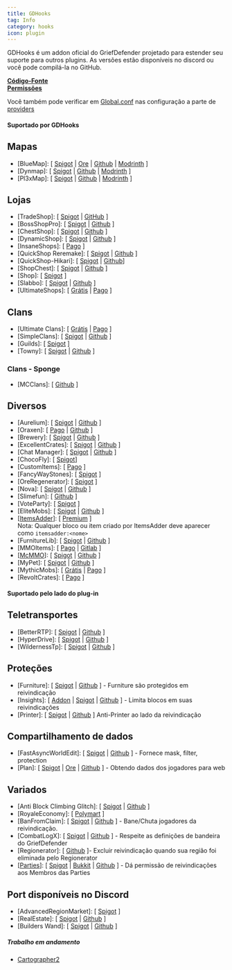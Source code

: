 ```yaml
---
title: GDHooks
tag: Info
category: hooks
icon: plugin
---
```


GDHooks é um addon oficial do GriefDefender projetado para estender seu suporte para outros plugins. As versões estão disponíveis no discord ou você pode compilá-la no GitHub.

[**Código-Fonte**](https://github.com/bloodmc/GDHooks)  
[**Permissões**](/br/hooks/gdhooks-perms)  

Você também pode verificar em [Global.conf](/br/wiki/advanced/Global-Config.html) nas configuração a parte de [providers](/br/wiki/advanced/Global-Config.html#provider)

#### Suportado por GDHooks

## Mapas

* [BlueMap]: [ [Spigot](https://www.spigotmc.org/resources/83557/) | [Ore](https://ore.spongepowered.org/Blue/BlueMap) | [Github](https://github.com/BlueMap-Minecraft/BlueMap) | [Modrinth](https://modrinth.com/plugin/bluemap) ]
* [Dynmap]: [ [Spigot](https://www.spigotmc.org/resources/274/) | [Github](https://github.com/webbukkit/dynmap) | [Modrinth](https://modrinth.com/plugin/dynmap) ]
* [Pl3xMap]: [ [Spigot](https://www.spigotmc.org/resources/109697/) | [Github](https://github.com/pl3xgaming/Pl3xMap) | [Modrinth](https://modrinth.com/plugin/pl3xmap) ]

## Lojas

* [TradeShop]: [ [Spigot](https://www.spigotmc.org/resources/32762/) | [GitHub](https://github.com/Tradeshop/TradeShop) ]
* [BossShopPro]: [ [Spigot](https://www.spigotmc.org/resources/222/) | [Github](https://github.com/Blackixx/BossShopPro) ]
* [ChestShop]: [ [Spigot](https://www.spigotmc.org/resources/51856/) | [Github](https://github.com/ChestShop-authors/ChestShop-3) ] 
* [DynamicShop]: [ [Spigot](https://www.spigotmc.org/resources/65603/) | [Github](https://github.com/7sat/SSDynamicShop) ]
* [InsaneShops]: [ [Pago](https://www.spigotmc.org/resources/67352/) ]
* [QuickShop Reremake]: [ [Spigot](https://www.spigotmc.org/resources/62575/) | [Github](https://github.com/Ghost-chu/QuickShop-Reremake) ]
* [QuickShop-Hikari]: [ [Spigot](https://www.spigotmc.org/resources/100125/) | [Github](https://github.com/Ghost-chu/QuickShop-Hikari)]
* [ShopChest]: [ [Spigot](https://www.spigotmc.org/resources/11431/) | [Github](https://github.com/EpicEricEE/ShopChest) ]
* [Shop]: [ [Spigot](https://www.spigotmc.org/resources/9628/) ]
* [Slabbo]: [ [Spigot](https://www.spigotmc.org/resources/81368/) | [Github](https://github.com/sevn65/Slaboo) ]
* [UltimateShops]: [ [Grátis](https://www.spigotmc.org/resources/61048/) | [Pago](https://www.spigotmc.org/resources/64925/) ]

## Clans

* [Ultimate Clans]: [ [Grátis](https://polymart.org/resource/2529) | [Pago](https://polymart.org/resource/1162) ]
* [SimpleClans]: [ [Spigot](https://www.spigotmc.org/resources/71242/) | [Github](https://github.com/RoinujNosde/SimpleClans) ]
* [Guilds]: [ [Spigot](https://www.spigotmc.org/resources/66176/) ]
* [Towny]: [ [Spigot](https://www.spigotmc.org/resources/72694/) | [Github](https://github.com/TownyAdvanced/Towny) ]

### Clans - Sponge
* [MCClans]: [ [Github](https://github.com/LemADEC/mcclans-core-sponge) ]

## Diversos

* [Aurelium]: [ [Spigot](https://www.spigotmc.org/resources/81069/) | [Github](https://github.com/Archy-X/AureliumSkills) ]
* [Oraxen]: [ [Pago](https://www.spigotmc.org/resources/72448/) | [Github](https://github.com/oraxen/oraxen) ]
* [Brewery]: [ [Spigot](https://www.spigotmc.org/resources/3082/) | [Github](https://github.com/DieReicheErethons/Brewery) ]
* [ExcellentCrates]: [ [Spigot](https://www.spigotmc.org/resources/48732/) | [Github](https://github.com/nulli0n/ExcellentCrates-spigot) ]
* [Chat Manager]: [ [Spigot](https://www.spigotmc.org/resources/52245/) | [Github](https://github.com/Crazy-Crew/ChatManager) ]
* [ChocoFly]: [ [Spigot](https://www.spigotmc.org/resources/95180/)]
* [CustomItems]: [ [Pago](https://www.spigotmc.org/resources/36128/) ]
* [FancyWayStones]: [ [Spigot](https://www.spigotmc.org/resources/94376/) ]
* [OreRegenerator]: [ [Spigot](https://www.spigotmc.org/resources/71743/) ]
* [Nova]: [ [Spigot](https://www.spigotmc.org/resources/93648/) | [Github](https://github.com/xenondevs/Nova) ]
* [Slimefun]: [ [Github](https://github.com/Slimefun/Slimefun4/releases) ]
* [VoteParty]: [ [Spigot](https://www.spigotmc.org/resources/987/) ]
* [EliteMobs]: [ [Spigot](https://www.spigotmc.org/resources/40090/) | [Github](https://github.com/MagmaGuy/EliteMobs) ]
* [[ItemsAdder](https://spigot.devs.beer/itemsadder/)]: [ [Premium](https://www.spigotmc.org/resources/73355/) ]  
Nota: Qualquer bloco ou item criado por ItemsAdder deve aparecer como `itemsadder:<nome>`  
* [FurnitureLib]: [ [Spigot](https://www.spigotmc.org/resources/9368/) | [Github](https://github.com/Ste3et/FurnitureLib) ]
* [MMOItems]: [ [Pago](https://www.spigotmc.org/resources/39267/) | [Gitlab](https://gitlab.com/phoenix-dvpmt/mmoitems) ]
* [[McMMO](https://mcmmo.org/)]: [ [Spigot](https://www.spigotmc.org/resources/64348/) | [Github](https://github.com/mcMMO-Dev/mcMMO) ]
* [MyPet]: [ [Spigot](https://www.spigotmc.org/resources/mypet.12725/) | [Github](https://github.com/xXKeyleXx/MyPet) ]
* [MythicMobs]: [ [Grátis](https://www.spigotmc.org/resources/5702/) | [Pago](https://www.spigotmc.org/resources/58415/) ]
* [RevoltCrates]: [ [Pago](https://www.spigotmc.org/resources/81681/) ]

#### Suportado pelo lado do plug-in

## Teletransportes
* [BetterRTP]: [ [Spigot](https://www.spigotmc.org/resources/36081/) | [Github](https://github.com/SuperRonanCraft/BetterRTP) ]
* [HyperDrive]: [ [Spigot](https://www.spigotmc.org/resources/17184/) | [Github](https://github.com/XZot1K/HyperDrive) ]
* [WildernessTp]: [ [Spigot](https://www.spigotmc.org/resources/22853/) | [Github](https://github.com/AcmeProject/WildernessTp) ]

## Proteções

* [Furniture]: [ [Spigot](https://www.spigotmc.org/resources/9368/) | [Github](https://github.com/Ste3et/FurnitureLib) ] - Furniture são protegidos em reivindicação
* [Insights]: [ [Addon](https://github.com/galexrt/InsightsGriefDefenderAddon) | [Spigot](https://www.spigotmc.org/resources/56489/) | [Github](https://github.com/InsightsPlugin/Insights) ] - Limita blocos em suas reivindicações
* [Printer]: [ [Spigot](https://www.spigotmc.org/resources/79811/) | [Github](https://github.com/bsalha1/Printer) ] Anti-Printer ao lado da reivindicação

## Compartilhamento de dados
* [FastAsyncWorldEdit]: [ [Spigot](https://www.spigotmc.org/resources/.13932/) | [Github](https://github.com/IntellectualSites/FastAsyncWorldEdit) ] - Fornece mask, filter, protection
* [Plan]: [ [Spigot](https://www.spigotmc.org/resources/32536/) | [Ore](https://ore.spongepowered.org/AuroraLS3/Plan) | [Github](https://github.com/plan-player-analytics/Plan) ] - Obtendo dados dos jogadores para web


## Variados
* [Anti Block Climbing Glitch]: [ [Spigot](https://www.spigotmc.org/resources/108935/) | [Github](https://github.com/fernet1911/AntiBlockClimbingGlitch) ]
* [RoyaleEconomy]: [ [Polymart](https://polymart.org/resource/royaleeconomy-1-8-1-17.113) ]
* [BanFromClaim]: [ [Spigot](https://www.spigotmc.org/resources/70897/) | [Github](https://github.com/Baktus79/BanFromClaim) ] - Bane/Chuta jogadores da reivindicação.
* [CombatLogX]: [ [Spigot](https://www.spigotmc.org/resources/31689/) | [Github](https://github.com/SirBlobman/CombatLogX/blob/main/expansion/compatibility/GriefDefender/src/main/java/combatlogx/expansion/compatibility/region/grief/defender/GriefDefenderRegionHandler.java) ] - Respeite as definições de bandeira do GriefDefender
* [Regionerator]: [ [Github](https://github.com/Jikoo/Regionerator) ]- Excluir reivindicação quando sua região foi eliminada pelo Regionerator
* [[Parties](https://alessiodp.com/parties)]: [ [Spigot](https://bit.ly/parties-spigot) | [Bukkit](https://bit.ly/parties-bukkit) | [Github](https://github.com/AlessioDP/Parties) ] - Dá permissão de reivindicações aos Membros das Parties


## Port disponíveis no Discord

* [AdvancedRegionMarket]: [ [Spigot](https://www.spigotmc.org/resources/58732/) ]
* [RealEstate]: [ [Spigot](https://www.spigotmc.org/resources/66966/) | [Github](https://github.com/bloodmc/RealEstate) ]
* [Builders Wand]: [ [Spigot](https://www.spigotmc.org/resources/51577/) | [Github](https://github.com/UtechtDustin/Builder-s-Wand) ]


##### Trabalho em andamento
  
* [Cartographer2](https://github.com/BananaPuncher714/Cartographer2/issues/17)